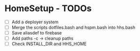 # HomeSetup - TODOs

- [ ] Add a deployer system
- [ ] Merge the scripts dotfiles.bash and hspm.bash into hhs.bash
- [ ] Save aliasdef to firebase
- [ ] Add paths -c -> cleanup paths
- [ ] Check INSTALL_DIR and HHS_HOME